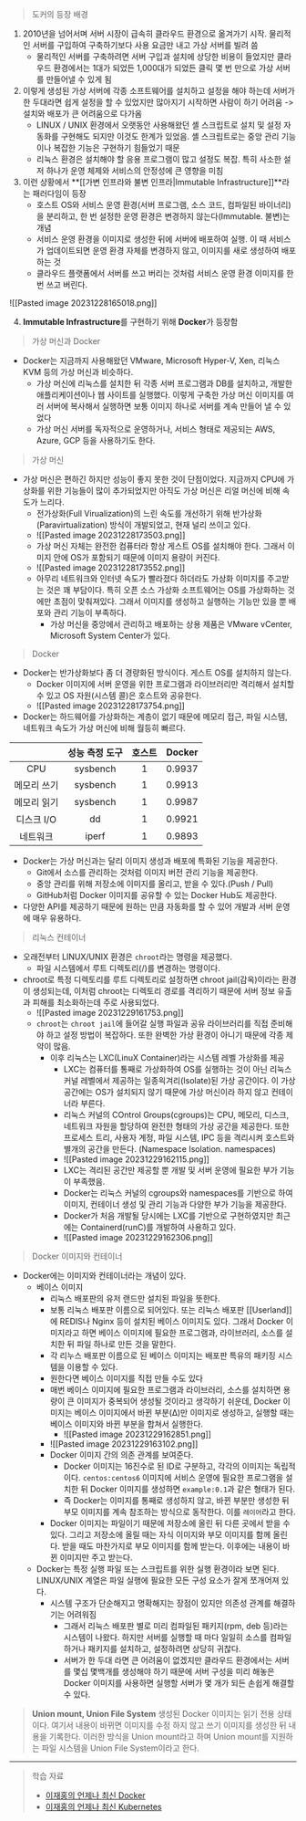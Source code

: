 > 도커의 등장 배경

1. 2010년을 넘어서며 서버 시장이 급속히 클라우드 환경으로 옮겨가기 시작. 물리적인 서버를 구입하여 구축하기보다 사용 요금만 내고 가상 서버를 빌려 씀
	- 물리적인 서버를 구축하려면 서버 구입과 설치에 상당한 비용이 들었지만 클라우드 환경에서는 1대가 되었든 1,000대가 되었든 클릭 몇 번 만으로 가상 서버를 만들어낼 수 있게 됨
2. 이렇게 생성된 가상 서버에 각종 소프트웨어를 설치하고 설정을 해야 하는데 서버가 한 두대라면 쉽게 설정을 할 수 있었지만 많아지기 시작하면 사람이 하기 어려움 -> 설치와 배포가 큰 어려움으로 다가옴
	- LINUX / UNIX 환경에서 오랫동안 사용해왔던 셸 스크립트로 설치 및 설정 자동화를 구현해도 되지만 이것도 한계가 있었음. 셸 스크립트로는 중앙 관리 기능이나 복잡한 기능은 구현하기 힘들었기 때문
	- 리눅스 환경은 설치해야 할 응용 프로그램이 많고 설정도 복잡. 특히 사소한 설저 하나가 운영 체제와 서비스의 안정성에 큰 영향을 미침
3. 이런 상황에서 **[[가변 인프라와 불변 인프라|Immutable Infrastructure]]**라는 패러다임이 등장
	- 호스트 OS와 서비스 운영 환경(서버 프로그램, 소스 코드, 컴파일된 바이너리)을 분리하고, 한 번 설정한 운영 환경은 변경하지 않는다(Immutable. 불변)는 개념
	- 서비스 운영 환경을 이미지로 생성한 뒤에 서버에 배포하여 실행. 이 때 서비스가 업데이트되면 운영 환경 자체를 변경하지 않고, 이미지를 새로 생성하여 배포하는 것
	- 클라우드 플랫폼에서 서버를 쓰고 버리는 것처럼 서비스 운영 환경 이미지를 한번 쓰고 버린다.

![[Pasted image 20231228165018.png]]

4. **Immutable Infrastructure**를 구현하기 위해 **Docker**가 등장함

> 가상 머신과 Docker

- Docker는 지금까지 사용해왔던 VMware, Microsoft Hyper-V, Xen, 리눅스 KVM 등의 가상 머신과 비슷하다.
	- 가상 머신에 리눅스를 설치한 뒤 각종 서버 프로그램과 DB를 설치하고, 개발한 애플리케이션이나 웹 사이트를 실행했다. 이렇게 구축한 가상 머신 이미지를 여러 서버에 복사해서 실행하면 보통 이미지 하나로 서버를 계속 만들어 낼 수 있었다
	- 가상 머신 서버를 독자적으로 운영하거나, 서비스 형태로 제공되는 AWS, Azure, GCP 등을 사용하기도 한다.

> 가상 머신

- 가상 머신은 편하긴 하지만 성능이 좋지 못한 것이 단점이었다. 지금까지 CPU에 가상화를 위한 기능들이 많이 추가되었지만 아직도 가상 머신은 리얼 머신에 비해 속도가 느리다.
	- 전가상화(Full Virualization)의 느린 속도를 개선하기 위해 반가상화(Paravirtualization) 방식이 개발되었고, 현재 널리 쓰이고 있다.
	- ![[Pasted image 20231228173503.png]]
	- 가상 머신 자체는 완전한 컴퓨터라 항상 게스트 OS를 설치해야 한다. 그래서 이미지 안에 OS가 포함되기 때문에 이미지 용량이 커진다.
	- ![[Pasted image 20231228173552.png]]
	- 아무리 네트워크와 인터넷 속도가 빨라졌다 하더라도 가상화 이미지를 주고받는 것은 꽤 부담이다. 특히 오픈 소스 가상화 소프트웨어는 OS를 가상화하는 것에만 초점이 맞춰져있다. 그래서 이미지를 생성하고 실행하는 기능만 있을 뿐 배포와 관리 기능이 부족하다.
		- 가상 머신을 중앙에서 관리하고 배포하는 상용 제품은 VMware vCenter, Microsoft System Center가 있다.

> Docker

- Docker는 반가상화보다 좀 더 경량화된 방식이다. 게스트 OS를 설치하지 않는다.
	- Docker 이미지에 서버 운영을 위한 프로그램과 라이브러리만 격리해서 설치할 수 있고 OS 자원(시스템 콜)은 호스트와 공유한다.
	- ![[Pasted image 20231228173754.png]]
- Docker는 하드웨어를 가상화하는 계층이 없기 때문에 메모리 접근, 파일 시스템, 네트워크 속도가 가상 머신에 비해 월등히 빠르다.

|             | 성능 측정 도구 | 호스트 | Docker |
|:-----------:|:--------------:|:------:|:------:|
|     CPU     |    sysbench    |   1    | 0.9937 |
| 메모리 쓰기 |    sysbench    |   1    | 0.9913 |
| 메모리 읽기 |    sysbench    |   1    | 0.9987 |
| 디스크 I/O  |       dd       |   1    | 0.9921 |
|  네트워크   |     iperf      |   1    | 0.9893 |

- Docker는 가상 머신과는 달리 이미지 생성과 배포에 특화된 기능을 제공한다.
	- Git에서 소스를 관리하는 것처럼 이미지 버전 관리 기능을 제공한다.
	- 중앙 관리를 위해 저장소에 이미지를 올리고, 받을 수 있다.(Push / Pull)
	- GitHub처럼 Docker 이미지를 공유할 수 있는 Docker Hub도 제공한다.
- 다양한 API를 제공하기 때문에 원하는 만큼 자동화를 할 수 있어 개발과 서버 운영에 매우 유용하다.

> 리눅스 컨테이너

- 오래전부터 LINUX/UNIX 환경은 `chroot`라는 명령을 제공했다.
	- 파일 시스템에서 루트 디렉토리(/)를 변경하는 명령이다.
- chroot로 특정 디렉토리를 루트 디렉토리로 설정하면 chroot jail(감옥)이라는 환경이 생성되는데, 이처럼 chroot는 디렉토리 경로를 격리하기 때문에 서버 정보 유출과 피해를 최소화하는데 주로 사용되었다.
	- ![[Pasted image 20231229161753.png]]
	- `chroot`는 `chroot jail`에 들어갈 실행 파일과 공유 라이브러리를 직접 준비해야 하고 설정 방법이 복잡하다. 또한 완벽한 가상 환경이 아니기 때문에 각종 제약이 많음.
		- 이후 리눅스는 LXC(LinuX Container)라는 시스템 레벨 가상화를 제공
			- LXC는 컴퓨터를 통째로 가상화하여 OS를 실행하는 것이 아닌 리눅스 커널 레벨에서 제공하는 일종읙겨리(Isolate)된 가상 공간이다. 이 가상 공간에는 OS가 설치되지 않기 때문에 가상 머신이라 하지 않고 컨테이너라 부른다.
			- 리눅스 커널의 COntrol Groups(cgroups)는 CPU, 메모리, 디스크, 네트워크 자원을 할당하여 완전한 형태의 가상 공간을 제공한다. 또한 프로세스 트리, 사용자 계정, 파일 시스템, IPC 등을 격리시켜 호스트와 별개의 공간을 만든다. (Namespace Isolation. namespaces)
			- ![[Pasted image 20231229162115.png]]
			- LXC는 격리된 공간만 제공할 뿐 개발 및 서버 운영에 필요한 부가 기능이 부족했음.
			- Docker는 리눅스 커널의 cgroups와 namespaces를 기반으로 하여 이미지, 컨테이너 생성 및 관리 기능과 다양한 부가 기능을 제공한다.
			- Docker가 처음 개발될 당시에는 LXC를 기반으로 구현하였지만 최근에는 Containerd(runC)를 개발하여 사용하고 있다.
			- ![[Pasted image 20231229162306.png]]

> Docker 이미지와 컨테이너

- Docker에는 이미지와 컨테이너라는 개념이 있다.
	- 베이스 이미지
		- 리눅스 배포판의 유저 랜드만 설치된 파일을 뜻한다.
		- 보통 리눅스 배포판 이름으로 되어있다. 또는 리눅스 배포판 [[Userland]]에 REDIS나 Nginx 등이 설치된 베이스 이미지도 있다. 그래서 Docker 이미지라고 하면 베이스 이미지에 필요한 프로그램과, 라이브러리, 소스를 설치한 뒤 파일 하나로 만든 것을 말한다.
		- 각 리누스 배포판 이름으로 된 베이스 이미지는 배포판 특유의 패키징 시스템을 이용할 수 있다. 
		- 원한다면 베이스 이미지를 직접 만들 수도 있다
		- 매번 베이스 이미지에 필요한 프로그램과 라이브러리, 소스를 설치하면 용량이 큰 이미지가 중복되어 생성될 것이라고 생각하기 쉬운데, Docker 이미지는 베이스 이미지에서 바뀐 부분(Δ)만 이미지로 생성하고, 실행할 때는 베이스 이미지와 바뀐 부분을 합쳐서 실행한다.
			- ![[Pasted image 20231229162851.png]]
		- ![[Pasted image 20231229163102.png]]
		- Docker 이미지 간의 의존 관계를 보여준다.
			- Docker 이미지는 16진수로 된 ID로 구분하고, 각각의 이미지는 독립적이다. `centos:centos6` 이미지에 서비스 운영에 필요한 프로그램을 설치한 뒤 Docker 이미지를 생성하면 `example:0.1`과 같은 형태가 된다.
			- 즉 Docker는 이미지를 통째로 생성하지 않고, 바뀐 부분만 생성한 뒤 부모 이미지를 계속 참조하는 방식으로 동작한다. 이를 `레이어`라고 한다.
		- Docker 이미지는 파일이기 때문에 저장소에 올린 뒤 다른 곳에서 받을 수 있다. 그리고 저장소에 올릴 때는 자식 이미지와 부모 이미지를 함께 올린다. 받을 때도 마찬가지로 부모 이미지를 함께 받는다. 이후에는 내용이 바뀐 이미지만 주고 받는다.
	- Docker는 특정 실행 파일 또는 스크립트를 위한 실행 환경이라 보면 된다. LINUX/UNIX 계열은 파일 실행에 필요한 모든 구성 요소가 잘게 쪼개어져 있다.
		- 시스템 구조가 단순해지고 명확해지는 장점이 있지만 의존성 관계를 해결하기는 어려워짐
			- 그래서 리눅스 배포판 별로 미리 컴파일된 패키지(rpm, deb 등)라는 시스템이 나왔다. 하지만 서버를 실행할 때 마다 일일히 소스를 컴파일하거나 패키지를 설치하고, 설정하려면 상당히 귀찮다.
			- 서버가 한 두대 라면 큰 어려움이 없겠지만 클라우드 환경에서는 서버를 몇십 몇백개를 생성해야 하기 때문에 서버 구성을 미리 해놓은 Docker 이미지를 사용하면 실행할 서버가 몇 개가 되든 손쉽게 해결할 수 있다.

> **Union mount, Union File System** 
> 생성된 Docker 이미지는 읽기 전용 상태이다. 여기서 내용이 바뀌면 이미지를 수정 하지 않고 쓰기 이미지를 생성한 뒤 내용을 기록한다. 이러한 방식을 Union mount라고 하며 Union mount를 지원하는 파일 시스템을 Union File System이라고 한다.


___
> 학습 자료
> - [이재홍의 언제나 최신 Docker](https://pyrasis.com/jHLsAlwaysUpToDateDocker)
> - [이재홍의 언제나 최신 Kubernetes](https://pyrasis.com/jHLsAlwaysUpToDateKubernetes)